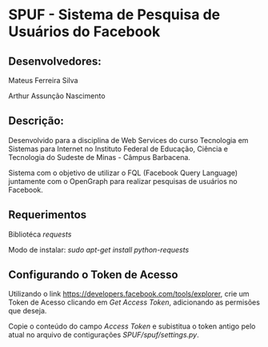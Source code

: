 SPUF - Sistema de Pesquisa de Usuários do Facebook
============================================

Desenvolvedores:
----------------
Mateus Ferreira Silva

Arthur Assunção Nascimento

Descrição:
----------

Desenvolvido para a disciplina de Web Services do curso Tecnologia em Sistemas para Internet no Instituto Federal de Educação, Ciência e Tecnologia do Sudeste de Minas - Câmpus Barbacena.

Sistema com o objetivo de utilizar o FQL (Facebook Query Language) juntamente com o OpenGraph para realizar pesquisas de usuários no Facebook.

Requerimentos
-------------

Bibliotéca <i>requests</i>

Modo de instalar: <i>sudo apt-get install python-requests</i>


Configurando o Token de Acesso
------------------------------

Utilizando o link https://developers.facebook.com/tools/explorer, crie um Token de Acesso clicando em <i>Get Access Token</i>, adicionando as permisões que deseja.

Copie o conteúdo do campo <i>Access Token</i> e subistitua o token antigo pelo atual no arquivo de contigurações <i>SPUF/spuf/settings.py</i>.

